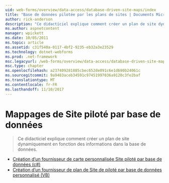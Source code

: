 ```yaml
---
uid: web-forms/overview/data-access/database-driven-site-maps/index
title: "Base de données pilotée par les plans de sites | Documents Microsoft"
author: rick-anderson
description: "Ce didacticiel explique comment créer un plan de site dynamiquement en fonction des informations dans la base de données."
ms.author: aspnetcontent
manager: wpickett
ms.date: 10/05/2011
ms.topic: article
ms.assetid: c31f540a-0117-4bf2-9235-eb32a3e23529
ms.technology: dotnet-webforms
ms.prod: .net-framework
msc.legacyurl: /web-forms/overview/data-access/database-driven-site-maps
msc.type: chapter
ms.openlocfilehash: a237409281885cbec652de091c6e1d690b24061c
ms.sourcegitcommit: 9a9483aceb34591c97451997036a9120c3fe2baf
ms.translationtype: MT
ms.contentlocale: fr-FR
ms.lasthandoff: 11/10/2017
---
```

<a name="database-driven-site-maps"></a>Mappages de Site piloté par base de données
====================
> Ce didacticiel explique comment créer un plan de site dynamiquement en fonction des informations dans la base de données.


- [Création d’un fournisseur de carte personnalisée Site piloté par base de données (c#)](building-a-custom-database-driven-site-map-provider-cs.md)
- [Création d’un fournisseur de plan de Site de piloté par base de données personnalisé (VB)](building-a-custom-database-driven-site-map-provider-vb.md)
